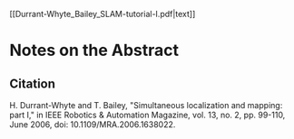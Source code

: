 [[Durrant-Whyte_Bailey_SLAM-tutorial-I.pdf|text]]
# Notes on the Abstract

## Citation
H. Durrant-Whyte and T. Bailey, "Simultaneous localization and mapping: part I," in IEEE Robotics & Automation Magazine, vol. 13, no. 2, pp. 99-110, June 2006, doi: 10.1109/MRA.2006.1638022.
